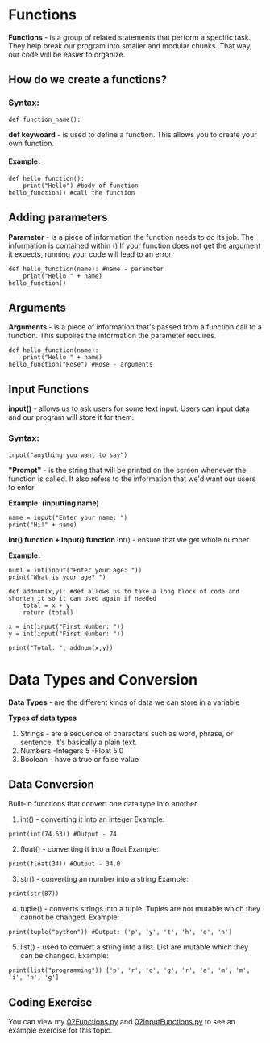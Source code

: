 # Functions
**Functions** - is a group of related statements that perform a specific task. They help break our program into smaller
and modular chunks. That way, our code will be easier to organize.

## How do we create a functions? 
### Syntax:
`def function_name():`

**def keywoard** - is used to define a function. This allows you to create your own function.
#### Example:
```
def hello_function():
    print("Hello") #body of function
hello_function() #call the function
```

## Adding parameters 
**Parameter** - is a piece of information the function needs to do its job. The information is contained within ()
If your function does not get the argument it expects, running your code will lead to an error.
```
def hello_function(name): #name - parameter
    print("Hello " + name)
hello_function()
```

## Arguments
**Arguments** - is a piece of information that's passed from a function call to a function. This supplies the information the parameter requires.
```
def hello_function(name):
    print("Hello " + name) 
hello_function("Rose") #Rose - arguments
```

## Input Functions 
**input()** - allows us to ask users for some text input. Users can input data and our program will store it for them.

### Syntax:
`input("anything you want to say")`

**"Prompt"** - is the string that will be printed on the screen whenever the function is called. 
It also refers to the information that we'd want our users to enter

**Example: (inputting name)**
```
name = input("Enter your name: ") 
print("Hi!" + name)
```
**int() function + input() function**
int() - ensure that we get whole number

**Example:**
```
num1 = int(input("Enter your age: "))
print("What is your age? ")
```
```
def addnum(x,y): #def allows us to take a long block of code and shorten it so it can used again if needed
    total = x + y
    return (total)

x = int(input("First Number: "))
y = int(input("First Number: "))

print("Total: ", addnum(x,y))
```

# Data Types and Conversion
**Data Types** - are the different kinds of data we can store in a variable

**Types of data types**
1. Strings - are a sequence of characters such as word, phrase, or sentence. It's basically a plain text.
2. Numbers 
    -Integers 5
    -Float 5.0
3. Boolean - have a true or false value

## Data Conversion 
Built-in functions that convert one data type into another.
1. int() - converting it into an integer
Example:
```
print(int(74.63)) #Output - 74
```
2. float() - converting it into a float
Example:
```
print(float(34)) #Output - 34.0
```
3. str() - converting an number into a string
Example:
```
print(str(87))
```
4. tuple() -  converts strings into a tuple. Tuples are not mutable which they cannot be changed.
Example:
```
print(tuple("python")) #Output: ('p', 'y', 't', 'h', 'o', 'n')
```
5. list() - used to convert a string into a list. List are mutable which they can be changed.
Example:
```
print(list("programming")) ['p', 'r', 'o', 'g', 'r', 'a', 'm', 'm', 'i', 'n', 'g']
```

## Coding Exercise
You can view my [02Functions.py](https://github.com/AbbeyIT/Python-Beginner-Notes/blob/main/Coding-Exercise/02Functions.py) and [02InputFunctions.py](https://github.com/AbbeyIT/Python-Beginner-Notes/blob/main/Coding-Exercise/02InputFunctions.py) to see an example exercise for this topic.
